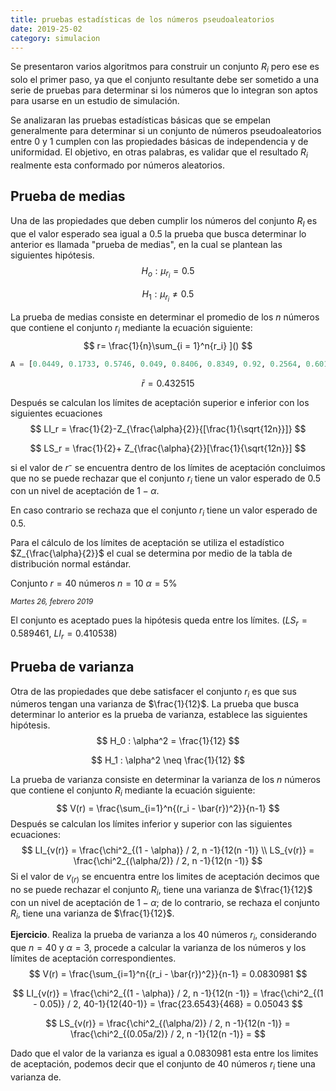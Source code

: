 ```yaml
---
title: pruebas estadísticas de los números pseudoaleatorios
date: 2019-25-02
category: simulacion
---
```

Se presentaron varios algoritmos para construir un conjunto $R_i$ pero ese es solo el primer paso, ya que el conjunto resultante debe ser sometido a una serie de pruebas para determinar si los números que lo integran son aptos para usarse en un estudio de simulación. 

Se analizaran las pruebas estadísticas básicas que se empelan generalmente para determinar si un conjunto de números pseudoaleatorios entre 0 y 1 cumplen con las propiedades básicas de independencia y de uniformidad. El objetivo, en otras palabras, es validar que el resultado $R_i​$ realmente esta conformado por números aleatorios.

## Prueba de medias
Una de las propiedades que deben cumplir los números del conjunto $R_I$ es que el valor esperado sea igual a $0.5$ la prueba que busca determinar lo anterior es llamada "prueba de medias", en la cual se plantean las siguientes hipótesis. 
$$
H_o:\mu_{r_i} = 0.5
$$

$$
H_1: \mu_{r_i} \neq 0.5
$$

La prueba de medias consiste en determinar el promedio de los $n$ números que contiene el conjunto $r_i$ mediante la ecuación siguiente:
$$
r= \frac{1}{n}\sum_{i = 1}^n{r_i}
]()
$$

```python
A = [0.0449, 0.1733, 0.5746, 0.049, 0.8406, 0.8349, 0.92, 0.2564, 0.6015, 0.6694, 0.3972, 0.7025, 0.1055, 0.1247, 0.1977, 0.0125, 0.63, 0.2531, 0.8297, 0.6483, 0.6972, 0.9582, 0.9085, 0.8524, 0.5514, 0.0316, 0.3587, 0.7041, 0.5915, 0.2523, 0.2545, 0.3044, 0.0207, 0.1067, 0.3857, 0.1746, 0.3362, 0.1589, 0.3727, 0.4145]
```

$$
\bar{r} = 0.432515
$$

Después se calculan los límites de aceptación superior e inferior con los siguientes ecuaciones	
$$
LI_r = \frac{1}{2}-Z_{\frac{\alpha}{2}}{[\frac{1}{\sqrt{12n}}]}
$$

$$
LS_r = \frac{1}{2}+ Z_{\frac{\alpha}{2}}[\frac{1}{\sqrt{12n}}]
$$

si el valor de $r⁻$ se encuentra dentro de los límites de aceptación concluimos que no se puede rechazar que el conjunto $r_i$ tiene un valor esperado de 0.5 con un nivel de aceptación de $1-\alpha​$. 

En caso contrario se rechaza que el conjunto $r_i$ tiene un valor esperado de 0.5. 

Para el cálculo de los límites de aceptación se utiliza el estadístico $Z_{\frac{\alpha}{2}}$ el cual se determina por medio de la tabla de distribución normal estándar.

Conjunto $r = 40$ números
$n = 10$
$\alpha = 5\%$

<small>*Martes 26, febrero 2019*</small>

El conjunto es aceptado pues la hipótesis queda entre los límites. ($LS_r= 0.589461$, $LI_r = 0.410538$)

## Prueba de varianza

Otra de las propiedades que debe satisfacer el conjunto $r_i$ es que sus números tengan una varianza de $\frac{1}{12}$. La prueba que busca determinar lo anterior es la prueba de varianza, establece las siguientes hipótesis.
$$
H_0 : \alpha^2 = \frac{1}{12}
$$

$$
H_1 : \alpha^2 \neq \frac{1}{12}
$$

La prueba de varianza consiste en determinar la varianza de los $n$ números que contiene el conjunto $R_i$ mediante la ecuación siguiente:
$$
V(r) = \frac{\sum_{i=1}^n{(r_i - \bar{r})^2}}{n-1}
$$
Después se calculan los límites inferior y superior con las siguientes ecuaciones: 
$$
LI_{v(r)} = \frac{\chi^2_{(1 - \alpha)} / 2, n -1}{12(n -1)} \\
LS_{v(r)} = \frac{\chi^2_{(\alpha/2)} / 2, n -1}{12(n -1)}
$$
Si el valor de $v_{(r)}$ se encuentra entre los limites de aceptación decimos que no se puede rechazar el conjunto $R_i$, tiene una varianza de $\frac{1}{12}$ con un nivel de aceptación de $1-\alpha$; de lo contrario, se rechaza el conjunto $R_i$, tiene una varianza de $\frac{1}{12}​$.

**Ejercicio**. Realiza la prueba de varianza a los 40 números $r_i$, considerando que $n =40$ y $\alpha=3%$, procede a calcular la varianza de los números y los límites de aceptación correspondientes.
$$
V(r) = \frac{\sum_{i=1}^n{(r_i - \bar{r})^2}}{n-1} = 0.0830981
$$

$$
LI_{v(r)} = \frac{\chi^2_{(1 - \alpha)} / 2, n -1}{12(n -1)} = \frac{\chi^2_{(1 - 0.05)} / 2, 40-1}{12(40-1)} = \frac{23.6543}{468} = 0.05043
$$

$$
LS_{v(r)} = \frac{\chi^2_{(\alpha/2)} / 2, n -1}{12(n -1)} = \frac{\chi^2_{(0.05a/2)} / 2, n -1}{12(n -1)} = 
$$

Dado que el valor de la varianza es igual a $0.0830981$ esta entre los limites de aceptación, podemos decir que el conjunto de $40$ números $r_i$ tiene una varianza de.